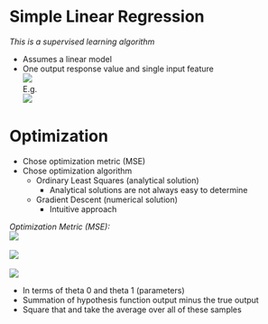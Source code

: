 # Simple Linear Regression
*This is a supervised learning algorithm*

- Assumes a linear model
- One output response value and single input feature
<br><img src="https://latex.codecogs.com/gif.latex?h_\theta(x)=y\approx\theta_0+\theta_1x" /> <br>
E.g.
<br><img src="https://latex.codecogs.com/gif.latex?battery-life=y\approx\theta_0+\theta_1\timesscreen-size" /> <br>

# Optimization

- Chose optimization metric (MSE)
- Chose optimization algorithm
    - Ordinary Least Squares (analytical solution)
        - Analytical solutions are not always easy to determine
    - Gradient Descent (numerical solution)
        - Intuitive approach

*Optimization Metric (MSE):*
<br><img src="https://latex.codecogs.com/gif.latex?J(\theta_0,\theta_1)=\frac{1}{N}\displaystyle\sum\limits_{i=1}^N(h_\theta(x_i)-y_i^2)" /> <br>
<br><img src="https://latex.codecogs.com/gif.latex?=\frac{1}{N}\displaystyle\sum\limits_{i=1}^N(\theta_0+\theta_1x_i)-y_i^2)" /> <br>
<br><img src="https://latex.codecogs.com/gif.latex?=\frac{1}{N}\displaystyle\sum\limits_{i=1}^N(\hat{y_i}-y_i^2)" /> <br>

- In terms of theta 0 and theta 1 (parameters)
- Summation of hypothesis function output minus the true output
- Square that and take the average over all of these samples 